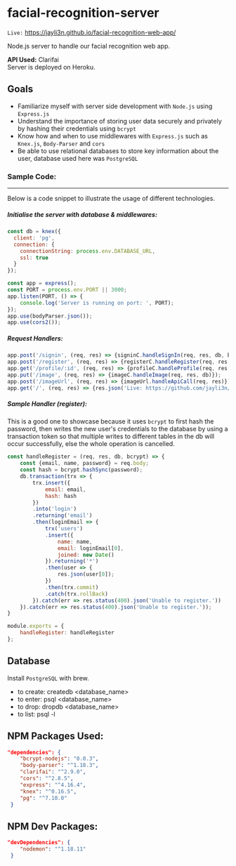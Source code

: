 # facial-recognition-server
`Live:` https://jayli3n.github.io/facial-recognition-web-app/

Node.js server to handle our facial recognition web app.

**API Used:** Clarifai<br>
Server is deployed on Heroku.

## Goals
- Familiarize myself with server side development with `Node.js` using `Express.js`
- Understand the importance of storing user data securely and privately by hashing their credentials using `bcrypt`
- Know how and when to use middlewares with `Express.js` such as `Knex.js`, `Body-Parser` and `cors`
- Be able to use relational databases to store key information about the user, database used here was `PostgreSQL`

### Sample Code:
----
Below is a code snippet to illustrate the usage of different technologies.

##### Initialise the server with database & middlewares:
```javascript
const db = knex({
  client: 'pg',
  connection: {
    connectionString: process.env.DATABASE_URL,
    ssl: true
  }
});

const app = express();
const PORT = process.env.PORT || 3000;
app.listen(PORT, () => {
	console.log('Server is running on port: ', PORT);
});
app.use(bodyParser.json());
app.use(cors2());
```

##### Request Handlers:
```javascript
app.post('/signin', (req, res) => {signinC.handleSignIn(req, res, db, bcrypt)});
app.post('/register', (req, res) => {registerC.handleRegister(req, res, db, bcrypt)});
app.get('/profile/:id', (req, res) => {profileC.handleProfile(req, res, db)});
app.put('/image', (req, res) => {imageC.handleImage(req, res, db)});
app.post('/imageUrl', (req, res) => {imageUrl.handleApiCall(req, res)});
app.get('/', (req, res) => {res.json('Live: https://github.com/jayli3n/facial-recognition-web-app')});
```


##### Sample Handler (register):
This is a good one to showcase because it uses `bcrypt` to first hash the password, then writes the new user&apos;s credentials to the database by using a transaction token so that multiple writes to different tables in the db will occur successfully, else the whole operation is cancelled.

```javascript
const handleRegister = (req, res, db, bcrypt) => {
	const {email, name, password} = req.body;
	const hash = bcrypt.hashSync(password);
	db.transaction(trx => {
		trx.insert({
			email: email,
			hash: hash
		})
		.into('login')
		.returning('email')
		.then(loginEmail => {
			trx('users')
			.insert({
				name: name,
				email: loginEmail[0],
				joined: new Date()
			}).returning('*')
			.then(user => {
				res.json(user[0]);
			})
			.then(trx.commit)
			.catch(trx.rollBack)
		}).catch(err => res.status(400).json('Unable to register.'))
	}).catch(err => res.status(400).json('Unable to register.'));
}

module.exports = {
	handleRegister: handleRegister
};
```





## Database
Install `PostgreSQL` with brew.
- to create: createdb &lt;database_name&gt;
- to enter: psql &lt;database_name&gt;
- to drop: dropdb &lt;database_name&gt;
- to list: psql -l

## NPM Packages Used:
```json
"dependencies": {
    "bcrypt-nodejs": "0.0.3",
    "body-parser": "^1.18.3",
    "clarifai": "^2.9.0",
    "cors": "^2.8.5",
    "express": "^4.16.4",
    "knex": "^0.16.5",
    "pg": "^7.10.0"
 }
```

## NPM Dev Packages:
```json
"devDependencies": {
    "nodemon": "^1.18.11"
 }
```
